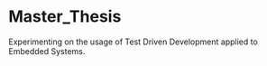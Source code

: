 # Master_Thesis

Experimenting on the usage of Test Driven Development applied to Embedded Systems.
